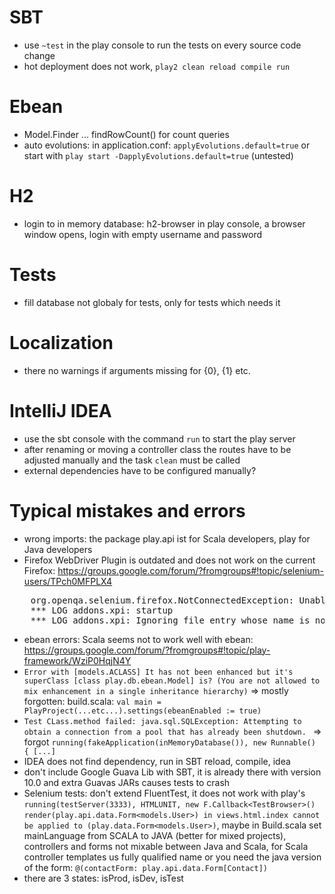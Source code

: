 # SBT
* use `~test` in the play console to run the tests on every source code change
* hot deployment does not work, `play2 clean reload compile run`

# Ebean

* Model.Finder ... findRowCount() for count queries
* auto evolutions: in application.conf: `applyEvolutions.default=true` or start with `play start -DapplyEvolutions.default=true` (untested)

# H2

* login to in memory database: h2-browser in play console, a browser window opens, login with empty username and password 

# Tests

* fill database not globaly for tests, only for tests which needs it

# Localization

* there no warnings if arguments missing for {0}, {1} etc.

# IntelliJ IDEA

* use the sbt console with the command `run` to start the play server
* after renaming or moving a controller class the routes have to be adjusted manually and the task `clean` must be called
* external dependencies have to be configured manually?

# Typical mistakes and errors

* wrong imports: the package play.api ist for Scala developers, play for Java developers
* Firefox WebDriver Plugin is outdated and does not work on the current Firefox: https://groups.google.com/forum/?fromgroups#!topic/selenium-users/TPch0MFPLX4

<pre>    org.openqa.selenium.firefox.NotConnectedException: Unable to connect to host 127.0.0.1 on port 7055 after 45000 ms. Firefox console output:
    *** LOG addons.xpi: startup
    *** LOG addons.xpi: Ignoring file entry whose name is not a valid add-on ID: [...]</pre>

* ebean errors: Scala seems not to work well with ebean: https://groups.google.com/forum/?fromgroups#!topic/play-framework/WziP0HqjN4Y
* `Error with [models.ACLASS] It has not been enhanced but it's superClass [class play.db.ebean.Model] is? (You are not allowed to mix enhancement in a single inheritance hierarchy)` => mostly forgotten: build.scala: `val main = PlayProject(...etc...).settings(ebeanEnabled := true)`
* `Test CLass.method failed: java.sql.SQLException: Attempting to obtain a connection from a pool that has already been shutdown. ` => forgot `running(fakeApplication(inMemoryDatabase()), new Runnable() { [...]`
* IDEA does not find dependency, run in SBT reload, compile, idea
* don't include Google Guava Lib with SBT, it is already there with version 10.0 and extra Guavas JARs causes tests to crash
* Selenium tests: don't extend FluentTest, it does not work with play's `running(testServer(3333), HTMLUNIT, new F.Callback<TestBrowser>()`
`render(play.api.data.Form<models.User>) in views.html.index cannot be applied to (play.data.Form<models.User>)`, maybe in Build.scala set mainLanguage from SCALA to JAVA (better for mixed projects), controllers and forms not mixable between Java and Scala, for Scala controller templates us fully qualified name or you need the java version of the form: `@(contactForm: play.api.data.Form[Contact])`
* there are 3 states: isProd, isDev, isTest